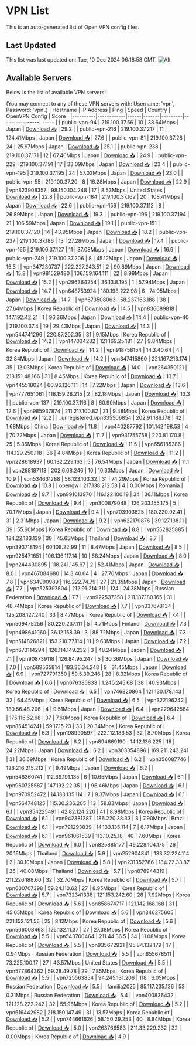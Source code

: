 # VPN List

This is an auto-generated list of Open VPN config files.

## Last Updated

This list was last updated on: Tue, 10 Dec 2024 06:18:58 GMT.
![Alt](https://repobeats.axiom.co/api/embed/186b98318ef1479477931607c1ad7d823f12451f.svg "Repobeats analytics image")

## Available Servers

Below is the list of available VPN servers:

(You may connect to any of these VPN servers with: Username: 'vpn', Password: 'vpn'.)
| Hostname | IP Address | Ping | Speed | Country | OpenVPN Config | Score |
|----------|------------|------|-------|---------|----------------| ----- |
| public-vpn-94 | 219.100.37.56 | 10 | 38.64Mbps | Japan | [Download 📥](./configs/server_0_JP.ovpn) | 29.2 |
| public-vpn-216 | 219.100.37.217 | 11 | 124.41Mbps | Japan | [Download 📥](./configs/server_1_JP.ovpn) | 27.6 |
| public-vpn-81 | 219.100.37.28 | 24 | 25.97Mbps | Japan | [Download 📥](./configs/server_2_JP.ovpn) | 25.1 |
| public-vpn-238 | 219.100.37.171 | 12 | 67.40Mbps | Japan | [Download 📥](./configs/server_3_JP.ovpn) | 24.9 |
| public-vpn-229 | 219.100.37.191 | 17 | 33.09Mbps | Japan | [Download 📥](./configs/server_4_JP.ovpn) | 23.4 |
| public-vpn-195 | 219.100.37.195 | 24 | 57.02Mbps | Japan | [Download 📥](./configs/server_5_JP.ovpn) | 23.0 |
| public-vpn-55 | 219.100.37.20 | 8 | 16.28Mbps | Japan | [Download 📥](./configs/server_6_JP.ovpn) | 22.9 |
| vpn823908357 | 98.150.104.248 | 17 | 8.53Mbps | United States | [Download 📥](./configs/server_7_US.ovpn) | 22.8 |
| public-vpn-184 | 219.100.37.162 | 20 | 108.41Mbps | Japan | [Download 📥](./configs/server_8_JP.ovpn) | 22.6 |
| public-vpn-159 | 219.100.37.112 | 8 | 26.89Mbps | Japan | [Download 📥](./configs/server_9_JP.ovpn) | 19.3 |
| public-vpn-196 | 219.100.37.194 | 21 | 106.59Mbps | Japan | [Download 📥](./configs/server_10_JP.ovpn) | 19.1 |
| public-vpn-151 | 219.100.37.120 | 14 | 43.95Mbps | Japan | [Download 📥](./configs/server_11_JP.ovpn) | 18.2 |
| public-vpn-237 | 219.100.37.186 | 13 | 27.28Mbps | Japan | [Download 📥](./configs/server_12_JP.ovpn) | 17.4 |
| public-vpn-165 | 219.100.37.127 | 11 | 37.08Mbps | Japan | [Download 📥](./configs/server_13_JP.ovpn) | 16.9 |
| public-vpn-249 | 219.100.37.206 | 8 | 45.12Mbps | Japan | [Download 📥](./configs/server_14_JP.ovpn) | 16.5 |
| vpn347230737 | 222.227.243.51 | 2 | 90.89Mbps | Japan | [Download 📥](./configs/server_15_JP.ovpn) | 15.8 |
| vpn981529480 | 106.159.164.111 | 22 | 8.99Mbps | Japan | [Download 📥](./configs/server_16_JP.ovpn) | 15.2 |
| vpn296364254 | 36.13.8.195 | 1 | 57.94Mbps | Japan | [Download 📥](./configs/server_17_JP.ovpn) | 14.7 |
| vpn648753924 | 180.198.222.98 | 6 | 74.05Mbps | Japan | [Download 📥](./configs/server_18_JP.ovpn) | 14.7 |
| vpn673508063 | 58.237.163.188 | 38 | 27.64Mbps | Korea Republic of | [Download 📥](./configs/server_19_KR.ovpn) | 14.5 |
| vpn836689818 | 147.192.42.21 | 1 | 96.36Mbps | Japan | [Download 📥](./configs/server_20_JP.ovpn) | 14.4 |
| public-vpn-40 | 219.100.37.4 | 19 | 29.43Mbps | Japan | [Download 📥](./configs/server_21_JP.ovpn) | 14.3 |
| vpn544741296 | 220.87.202.35 | 31 | 9.15Mbps | Korea Republic of | [Download 📥](./configs/server_22_KR.ovpn) | 14.2 |
| vpn147034282 | 121.169.25.181 | 27 | 9.84Mbps | Korea Republic of | [Download 📥](./configs/server_23_KR.ovpn) | 14.2 |
| vpn918758154 | 14.3.40.64 | 4 | 32.84Mbps | Japan | [Download 📥](./configs/server_24_JP.ovpn) | 14.2 |
| vpn347415860 | 221.167.213.174 | 35 | 12.03Mbps | Korea Republic of | [Download 📥](./configs/server_25_KR.ovpn) | 14.0 |
| vpn264350121 | 218.151.48.166 | 31 | 8.45Mbps | Korea Republic of | [Download 📥](./configs/server_26_KR.ovpn) | 13.7 |
| vpn445518024 | 60.96.126.111 | 14 | 7.22Mbps | Japan | [Download 📥](./configs/server_27_JP.ovpn) | 13.6 |
| vpn777651061 | 118.159.28.215 | 2 | 82.18Mbps | Japan | [Download 📥](./configs/server_28_JP.ovpn) | 13.3 |
| public-vpn-137 | 219.100.37.116 | 8 | 60.90Mbps | Japan | [Download 📥](./configs/server_29_JP.ovpn) | 12.6 |
| vpn985937874 | 211.217.100.82 | 31 | 9.48Mbps | Korea Republic of | [Download 📥](./configs/server_30_KR.ovpn) | 12.2 |
| _unregistered_vpn335506854 | 202.91.186.178 | 42 | 1.68Mbps | China | [Download 📥](./configs/server_31_CN.ovpn) | 11.8 |
| vpn440287792 | 101.142.198.53 | 4 | 70.72Mbps | Japan | [Download 📥](./configs/server_32_JP.ovpn) | 11.7 |
| vpn931755758 | 220.81.170.8 | 25 | 5.35Mbps | Korea Republic of | [Download 📥](./configs/server_33_KR.ovpn) | 11.5 |
| vpn656185286 | 114.129.250.118 | 36 | 4.84Mbps | Korea Republic of | [Download 📥](./configs/server_34_KR.ovpn) | 11.2 |
| vpn228618937 | 60.132.229.163 | 5 | 76.54Mbps | Japan | [Download 📥](./configs/server_35_JP.ovpn) | 11.1 |
| vpn288187113 | 202.6.68.246 | 10 | 10.33Mbps | Japan | [Download 📥](./configs/server_36_JP.ovpn) | 10.9 |
| vpn534631288 | 58.123.103.32 | 31 | 74.29Mbps | Korea Republic of | [Download 📥](./configs/server_37_KR.ovpn) | 10.8 |
| opengw | 217.138.212.58 | 4 | 0.00Mbps | Romania | [Download 📥](./configs/server_38_RO.ovpn) | 9.7 |
| vpn991013970 | 116.122.100.19 | 34 | 36.11Mbps | Korea Republic of | [Download 📥](./configs/server_39_KR.ovpn) | 9.4 |
| vpn300879048 | 126.203.155.175 | 5 | 70.17Mbps | Japan | [Download 📥](./configs/server_40_JP.ovpn) | 9.4 |
| vpn703903625 | 180.220.92.41 | 31 | 2.31Mbps | Japan | [Download 📥](./configs/server_41_JP.ovpn) | 9.2 |
| vpn622179876 | 39.127.138.11 | 39 | 55.60Mbps | Korea Republic of | [Download 📥](./configs/server_42_KR.ovpn) | 8.8 |
| vpn552825885 | 184.22.183.139 | 30 | 45.65Mbps | Thailand | [Download 📥](./configs/server_43_TH.ovpn) | 8.7 |
| vpn393718194 | 60.108.22.99 | 11 | 8.47Mbps | Japan | [Download 📥](./configs/server_44_JP.ovpn) | 8.5 |
| vpn925471651 | 106.136.117.14 | 10 | 68.24Mbps | Japan | [Download 📥](./configs/server_45_JP.ovpn) | 8.0 |
| vpn244430895 | 118.241.145.97 | 2 | 52.41Mbps | Japan | [Download 📥](./configs/server_46_JP.ovpn) | 8.0 |
| vpn467084680 | 14.3.40.64 | 4 | 27.70Mbps | Japan | [Download 📥](./configs/server_47_JP.ovpn) | 7.8 |
| vpn634990989 | 116.222.74.79 | 27 | 21.35Mbps | Japan | [Download 📥](./configs/server_48_JP.ovpn) | 7.7 |
| vpn525397804 | 212.91.214.211 | 124 | 24.38Mbps | Russian Federation | [Download 📥](./configs/server_49_RU.ovpn) | 7.7 |
| vpn922537358 | 211.187.180.165 | 31 | 48.74Mbps | Korea Republic of | [Download 📥](./configs/server_50_KR.ovpn) | 7.7 |
| vpn337678134 | 125.208.127.240 | 33 | 8.47Mbps | Korea Republic of | [Download 📥](./configs/server_51_KR.ovpn) | 7.4 |
| vpn509475256 | 80.220.237.111 | 5 | 4.71Mbps | Finland | [Download 📥](./configs/server_52_FI.ovpn) | 7.3 |
| vpn498641060 | 36.12.158.39 | 3 | 88.72Mbps | Japan | [Download 📥](./configs/server_53_JP.ovpn) | 7.3 |
| vpn514826821 | 153.210.77.114 | 11 | 9.63Mbps | Japan | [Download 📥](./configs/server_54_JP.ovpn) | 7.2 |
| vpn673114294 | 126.114.149.232 | 3 | 48.24Mbps | Japan | [Download 📥](./configs/server_55_JP.ovpn) | 7.1 |
| vpn908739118 | 126.84.95.247 | 5 | 30.36Mbps | Japan | [Download 📥](./configs/server_56_JP.ovpn) | 7.0 |
| vpn589565814 | 183.86.34.248 | 9 | 31.45Mbps | Japan | [Download 📥](./configs/server_57_JP.ovpn) | 6.9 |
| vpn727791350 | 59.5.39.246 | 28 | 8.32Mbps | Korea Republic of | [Download 📥](./configs/server_58_KR.ovpn) | 6.6 |
| vpn676385833 | 1.245.245.68 | 38 | 40.93Mbps | Korea Republic of | [Download 📥](./configs/server_59_KR.ovpn) | 6.5 |
| vpn746820864 | 121.130.178.143 | 32 | 64.45Mbps | Korea Republic of | [Download 📥](./configs/server_60_KR.ovpn) | 6.5 |
| vpn322196242 | 180.56.48.206 | 4 | 9.51Mbps | Japan | [Download 📥](./configs/server_61_JP.ovpn) | 6.4 |
| vpn229642564 | 175.116.62.68 | 37 | 7.60Mbps | Korea Republic of | [Download 📥](./configs/server_62_KR.ovpn) | 6.4 |
| vpn854514241 | 59.17.15.23 | 33 | 20.34Mbps | Korea Republic of | [Download 📥](./configs/server_63_KR.ovpn) | 6.3 |
| vpn198990597 | 222.112.186.53 | 32 | 8.70Mbps | Korea Republic of | [Download 📥](./configs/server_64_KR.ovpn) | 6.2 |
| vpn894669190 | 14.12.136.225 | 16 | 24.22Mbps | Japan | [Download 📥](./configs/server_65_JP.ovpn) | 6.2 |
| vpn303354896 | 169.211.243.241 | 31 | 36.69Mbps | Korea Republic of | [Download 📥](./configs/server_66_KR.ovpn) | 6.2 |
| vpn356087746 | 126.216.215.212 | 7 | 9.49Mbps | Japan | [Download 📥](./configs/server_67_JP.ovpn) | 6.2 |
| vpn548360741 | 112.69.191.135 | 6 | 10.65Mbps | Japan | [Download 📥](./configs/server_68_JP.ovpn) | 6.1 |
| vpn960725587 | 147.192.22.35 | 1 | 96.46Mbps | Japan | [Download 📥](./configs/server_69_JP.ovpn) | 6.1 |
| vpn970952472 | 14.133.135.114 | 7 | 9.37Mbps | Japan | [Download 📥](./configs/server_70_JP.ovpn) | 6.1 |
| vpn564748125 | 115.30.236.205 | 13 | 58.83Mbps | Japan | [Download 📥](./configs/server_71_JP.ovpn) | 6.1 |
| vpn354225491 | 42.82.124.220 | 41 | 8.98Mbps | Korea Republic of | [Download 📥](./configs/server_72_KR.ovpn) | 6.1 |
| vpn942381287 | 186.220.38.33 | 3 | 7.90Mbps | Brazil | [Download 📥](./configs/server_73_BR.ovpn) | 6.1 |
| vpn791293839 | 14.133.135.114 | 7 | 8.17Mbps | Japan | [Download 📥](./configs/server_74_JP.ovpn) | 6.1 |
| vpn961061539 | 113.10.25.18 | 40 | 7.60Mbps | Korea Republic of | [Download 📥](./configs/server_75_KR.ovpn) | 6.0 |
| vpn825885177 | 49.228.104.175 | 26 | 20.16Mbps | Thailand | [Download 📥](./configs/server_76_TH.ovpn) | 5.9 |
| vpn252904841 | 133.32.224.114 | 2 | 30.10Mbps | Japan | [Download 📥](./configs/server_77_JP.ovpn) | 5.8 |
| vpn231352786 | 184.22.33.87 | 25 | 40.08Mbps | Thailand | [Download 📥](./configs/server_78_TH.ovpn) | 5.7 |
| vpn878944319 | 211.226.188.60 | 32 | 32.70Mbps | Korea Republic of | [Download 📥](./configs/server_79_KR.ovpn) | 5.7 |
| vpn600707398 | 59.24.110.62 | 27 | 8.95Mbps | Korea Republic of | [Download 📥](./configs/server_80_KR.ovpn) | 5.7 |
| vpn732341338 | 121.153.242.60 | 28 | 7.92Mbps | Korea Republic of | [Download 📥](./configs/server_81_KR.ovpn) | 5.6 |
| vpn858674717 | 121.142.168.168 | 31 | 45.05Mbps | Korea Republic of | [Download 📥](./configs/server_82_KR.ovpn) | 5.6 |
| vpn346275605 | 221.152.121.56 | 25 | 8.12Mbps | Korea Republic of | [Download 📥](./configs/server_83_KR.ovpn) | 5.6 |
| vpn566008463 | 125.132.11.37 | 27 | 27.38Mbps | Korea Republic of | [Download 📥](./configs/server_84_KR.ovpn) | 5.5 |
| vpn543700464 | 211.44.36.5 | 34 | 11.08Mbps | Korea Republic of | [Download 📥](./configs/server_85_KR.ovpn) | 5.5 |
| vpn935672921 | 95.84.132.179 | 17 | 0.94Mbps | Russian Federation | [Download 📥](./configs/server_86_RU.ovpn) | 5.5 |
| vpn655678511 | 73.225.100.17 | 27 | 43.57Mbps | United States | [Download 📥](./configs/server_87_US.ovpn) | 5.5 |
| vpn577864362 | 59.28.49.78 | 29 | 7.85Mbps | Korea Republic of | [Download 📥](./configs/server_88_KR.ovpn) | 5.5 |
| vpn725563854 | 94.245.131.206 | 118 | 6.05Mbps | Russian Federation | [Download 📥](./configs/server_89_RU.ovpn) | 5.5 |
| familia2025 | 85.117.235.136 | 53 | 0.31Mbps | Russian Federation | [Download 📥](./configs/server_90_RU.ovpn) | 5.4 |
| vpn400836432 | 121.128.222.242 | 32 | 55.96Mbps | Korea Republic of | [Download 📥](./configs/server_91_KR.ovpn) | 5.2 |
| vpn616442982 | 218.150.147.49 | 31 | 13.57Mbps | Korea Republic of | [Download 📥](./configs/server_92_KR.ovpn) | 5.2 |
| vpn744661626 | 58.150.29.253 | 40 | 8.84Mbps | Korea Republic of | [Download 📥](./configs/server_93_KR.ovpn) | 5.0 |
| vpn263766583 | 211.33.229.232 | 32 | 0.00Mbps | Korea Republic of | [Download 📥](./configs/server_94_KR.ovpn) | 4.9 |
